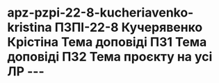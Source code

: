 # apz-pzpi-22-8-kucheriavenko-kristina ПЗПІ-22-8  Кучерявенко Крістіна  Тема доповіді ПЗ1  Тема доповіді ПЗ2  Тема проєкту на усі ЛР  ---
